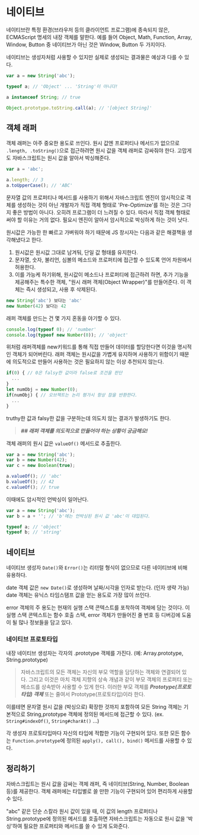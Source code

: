 # 네이티브

네이티브란 특정 환경(브라우저 등의 클라이언트 프로그램)에 종속되지 않은, ECMAScript 명세의 내장 객체를 말한다. 예를 들어 Object, Math, Function, Array, Window, Button 중 네이티브가 아닌 것은 Window, Button 두 가지이다.

네이티브는 생성자처럼 사용할 수 있지만 실제로 생성되는 결과물은 예상과 다를 수 있다.

```javascript
var a = new String('abc');

typeof a; // 'Object' ... 'String'이 아니다!

a instanceof String; // true

Object.prototype.toString.call(a); // '[object String]'
```

## 객체 래퍼

객체 래퍼는 아주 중요한 용도로 쓰인다. 원시 값엔 프로퍼티나 메서드가 없으므로 `.length, .toString()`으로 접근하려면 원시 값을 객체 래퍼로 감싸줘야 한다. 고맙게도 자바스크립트는 원시 값을 알아서 박싱해준다.

```javascript
var a = 'abc';

a.length; // 3
a.toUpperCase(); // 'ABC'
```

문자열 값의 프로퍼티나 메서드를 사용하기 위해서 자바스크립트 엔진이 암시적으로 객체를 생성하는 것이 아닌 개발자가 직접 객체 형태로 'Pre-Optimize'를 하는 것은 그다지 좋은 방법이 아니다. 오히려 프로그램이 더 느려질 수 있다. 따라서 직접 객체 형태로 써야 할 이유는 거의 없다. 필요시 엔진이 알아서 암시적으로 박싱하게 하는 것이 낫다.

원시값은 가능한 한 빠르고 가벼워야 하기 때문에 JS 창시자는 다음과 같은 해결책을 생각해냈다고 한다.

1. 원시값은 원시값 그대로 남겨둬, 단일 값 형태를 유지한다.
2. 문자열, 숫자, 불리언, 심볼의 메소드와 프로퍼티에 접근할 수 있도록 언어 차원에서 허용한다.
3. 이를 가능케 하기위해, 원시값이 메소드나 프로퍼티에 접근하려 하면, 추가 기능을 제공해주는 특수한 객체, "원시 래퍼 객체(Object Wrapper)"를 만들어준다. 이 객체는 즉시 생성되고, 사용 후 삭제된다.

```javascript
new String('abc') 보다는 'abc'
new Number(42) 보다는 42
```

래퍼 객체를 만드는 건 몇 가지 혼동을 야기할 수 있다.

```javascript
console.log(typeof 0); // 'number'
console.log(typeof new Number(0)); // 'object'
```

위처럼 래퍼객체를 new키워드를 통해 직접 만들어 데이터를 할당한다면 이것을 명시적인 객체가 되어버린다. 래퍼 객체는 원시값을 가볍게 유지하며 사용하기 위함이기 때문에 의도적으로 만들어 사용하는 것은 필요하지 않는 이상 추천되지 않는다.

```javascript
if(0) { // 0은 falsy한 값이라 false로 조건을 판단
  ...
}
let numObj = new Number(0);
if(numObj) { // 오브젝트는 논리 평가시 항상 참을 반환한다.
  ...
}
```

truthy한 값과 falsy한 값을 구분하는데 의도치 않는 결과가 발생하기도 한다.

> **_## 래퍼 객체를 의도적으로 만들어야 하는 상황이 궁금해요!_**

객체 래퍼의 원시 값은 `valueOf()` 메서드로 추출한다.

```javascript
var a = new String('abc');
var b = new Number(42);
var c = new Boolean(true);

a.valueOf(); // 'abc'
b.valueOf(); // 42
c.valueOf(); // true
```

이때에도 암시적인 언박싱이 일어난다.

```javascript
var a = new String('abc');
var b = a + ''; // 'b'에는 언박싱된 원시 값 'abc'이 대입된다.

typeof a; // 'object'
typeof b; // 'string'
```

## 네이티브

네이티브 생성자 `Date()`와 `Error()`는 리터럴 형식이 없으므로 다른 네이티브에 비해 유용하다.

date 객체 값은 `new Date()`로 생성하며 날짜/시각을 인자로 받는다. (인자 생략 가능) date 객체는 유닉스 타임스탬프 값을 얻는 용도로 가장 많이 쓰인다.

error 객체의 주 용도는 현재의 실행 스택 콘텍스트를 포착하여 객체에 담는 것이다. 이 실행 스택 콘텍스트는 함수 호출 스택, error 객체가 만들어진 줄 번호 등 디버깅에 도움이 될 많나 정보들을 담고 있다.

### 네이티브 프로토타입

내장 네이티브 생성자는 각자의 .prototype 객체를 가진다. (예: Array.prototype, String.prototype)

> 자바스크립트의 모든 객체는 자신의 부모 역할을 담당하는 객체와 연결되어 있다. 그리고 이것은 마치 객체 지향의 상속 개념과 같이 부모 객체의 프로퍼티 또는 메소드를 상속받아 사용할 수 있게 한다. 이러한 부모 객체를 **_Prototype(프로토타입) 객체_** 또는 줄여서 Prototype(프로토타입)이라 한다.

이를테면 문자열 원시 값을 (박싱으로) 확장한 것까지 포함하여 모든 String 객체는 기본적으로 String,prototype 객체에 정의된 메서드에 접근할 수 있다. (ex. `String#indexOf()`, `String#charAt()` ...)

각 생성자 프로토타입마다 자신의 타입에 적합한 기능이 구현되어 있다. 또한 모든 함수는 `Function.prototype`에 정의된 `apply(), call(), bind()` 메서드를 사용할 수 있다.

## 정리하기

자바스크립트는 원시 값을 감싸는 객체 래퍼, 즉 네이티브(String, Number, Boolean 등)를 제공한다. 객체 래퍼에는 타입별로 쓸 만한 기능이 구현되어 있어 편리하게 사용할 수 있다.

"abc" 같은 단순 스칼라 원시 값이 있을 때, 이 값의 length 프로퍼티나 String.prototype에 정의된 메서드를 호출하면 자바스크립트는 자동으로 원시 값을 '박싱'하여 필요한 프로퍼티와 메서드를 쓸 수 있게 도와준다.
